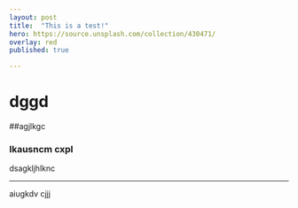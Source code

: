 ```yaml
---
layout: post
title:  "This is a test!"
hero: https://source.unsplash.com/collection/430471/
overlay: red
published: true

---
```


# dggd
##agjlkgc
### lkausncm cxpl
dsagkljhlknc

----
aiugkdv cjjj
